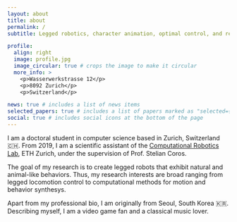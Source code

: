 ```yaml
---
layout: about
title: about
permalink: /
subtitle: Legged robotics, character animation, optimal control, and reinforcement learning

profile:
  align: right
  image: profile.jpg
  image_circular: true # crops the image to make it circular
  more_info: >
    <p>Wasserwerkstrasse 12</p>
    <p>8092 Zurich</p>
    <p>Switzerland</p>

news: true # includes a list of news items
selected_papers: true # includes a list of papers marked as "selected={true}"
social: true # includes social icons at the bottom of the page
---
```


I am a doctoral student in computer science based in Zurich, Switzerland 🇨🇭. 
From 2019, I am a scientific assistant of the [Computational Robotics Lab](http://crl.ethz.ch), ETH Zurich, under the supervision of Prof. Stelian Coros.

The goal of my research is to create legged robots that exhibit natural and animal-like behaviors. 
Thus, my research interests are broad ranging from legged locomotion control to computational methods for motion and behavior synthesys. 

Apart from my professional bio, I am originally from Seoul, South Korea 🇰🇷. 
Describing myself, I am a video game fan and a classical music lover. 
